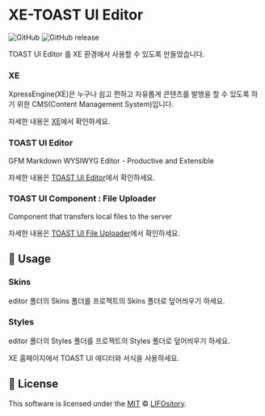 # XE-TOAST UI Editor
![GitHub](https://img.shields.io/github/license/LIFOsitory/xe-tui.editor.svg?style=flat-square)
![GitHub release](https://img.shields.io/github/release/LIFOsitory/xe-tui.editor.svg?style=flat-square)

TOAST UI Editor 를 XE 환경에서 사용할 수 있도록 만들었습니다.

### XE
XpressEngine(XE)은 누구나 쉽고 편하고 자유롭게 콘텐츠를 발행을 할 수 있도록 하기 위한 CMS(Content Management System)입니다. 

자세한 내용은 [XE](https://github.com/xpressengine/xe-core)에서 확인하세요.

### TOAST UI Editor
GFM Markdown WYSIWYG Editor - Productive and Extensible

자세한 내용은 [TOAST UI Editor](https://github.com/nhnent/tui.editor)에서 확인하세요.

### TOAST UI Component : File Uploader
Component that transfers local files to the server

자세한 내용은 [TOAST UI File Uploader](https://github.com/nhnent/tui.file-uploader)에서 확인하세요.

## 🔨 Usage

### Skins
editor 폴더의 Skins 폴더를 프로젝트의 Skins 폴더로 덮어씌우기 하세요.

### Styles
editor 폴더의 Styles 폴더를 프로젝트의 Styles 폴더로 덮어씌우기 하세요.

XE 홈페이지에서 TOAST UI 에디터와 서식을 사용하세요.

## 📜 License
This software is licensed under the [MIT](https://github.com/nhnent/tui.editor/blob/master/LICENSE) © [LIFOsitory](https://github.com/LIFOsitory).
